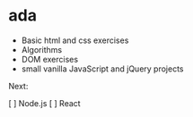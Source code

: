 # ada

- Basic html and css exercises
- Algorithms
- DOM exercises
- small vanilla JavaScript and jQuery projects

Next:

[ ] Node.js
[ ] React
